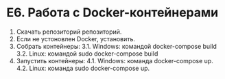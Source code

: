 # E6. Работа с Docker-контейнерами

1.	Скачать репозиторий репозиторий.
2.	Если не устоновлен Docker, установить.
3.	Собрать контейнеры:
3.1. Windows:  командой docker-compose build 
3.2. Linux: командой sudo docker-compose build
4.	Запустить контейнеры:
4.1. Windows: команда docker-compose up.
4.2. Linux: команда sudo docker-compose up.
